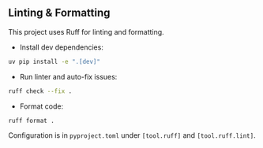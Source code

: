 
## Linting & Formatting

This project uses Ruff for linting and formatting.

- Install dev dependencies:

```bash
uv pip install -e ".[dev]"
```

- Run linter and auto-fix issues:

```bash
ruff check --fix .
```

- Format code:

```bash
ruff format .
```

Configuration is in `pyproject.toml` under `[tool.ruff]` and `[tool.ruff.lint]`.

